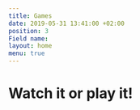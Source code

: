 ```yaml
---
title: Games
date: 2019-05-31 13:41:00 +02:00
position: 3
Field name: 
layout: home
menu: true
---
```


# Watch it or play it!
